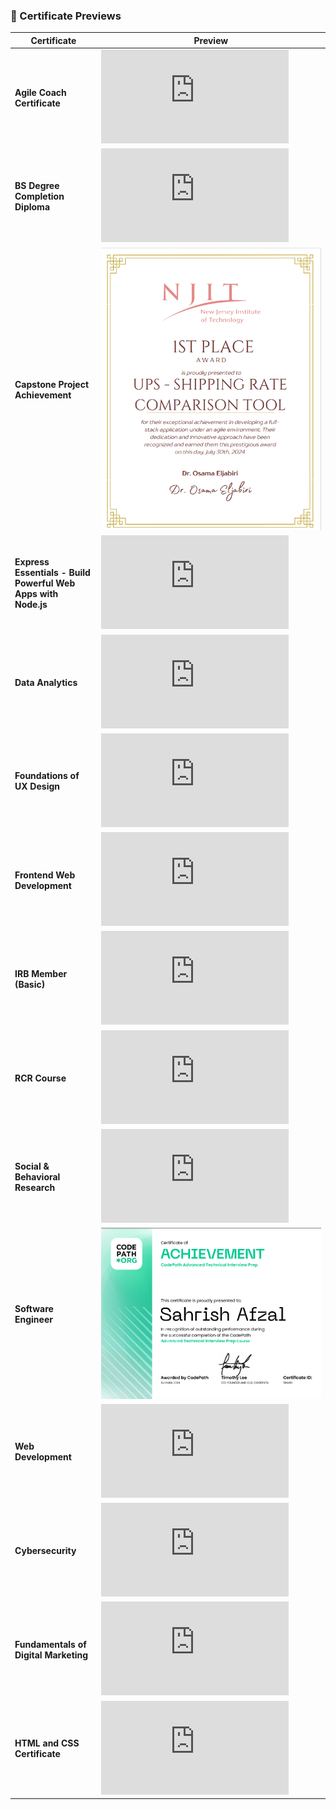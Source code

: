### 📌 Certificate Previews  

| Certificate | Preview |
|------------|---------|
| **Agile Coach Certificate** | ![Agile Coach Certificate](https://github.com/sahrishafzal/Certificate/raw/main/Agile%20Coach%20Certificate.pdf) |
| **BS Degree Completion Diploma** | ![BS Degree Completion Diploma](https://github.com/sahrishafzal/Certificate/raw/main/BS%20Degree%20Completion%20diploma.pdf) |
| **Capstone Project Achievement** | ![Capstone Project Achievement](https://github.com/sahrishafzal/Certificate/raw/main/Capstone%20Projeject%20Achievement.png) |
| **Express Essentials - Build Powerful Web Apps with Node.js** | ![Express Essentials](https://github.com/sahrishafzal/Certificate/raw/main/CertificateOfCompletion_Express%20Essentials%20Build%20Powerful%20Web%20Apps%20with%20Node.js%20.pdf) |
| **Data Analytics** | ![Data Analytics](https://github.com/sahrishafzal/Certificate/raw/main/Data%20Analytics.pdf) |
| **Foundations of UX Design** | ![Foundations of UX Design](https://github.com/sahrishafzal/Certificate/raw/main/Foundations%20of%20User%20Experience%20(UX)%20Design.pdf) |
| **Frontend Web Development** | ![Frontend Web Development](https://github.com/sahrishafzal/Certificate/raw/main/Frontend%20Web%20Development.pdf) |
| **IRB Member (Basic)** | ![IRB Member](https://github.com/sahrishafzal/Certificate/raw/main/IRB%20Member(basic).pdf) |
| **RCR Course** | ![RCR Course](https://github.com/sahrishafzal/Certificate/raw/main/RCR%20Coure.pdf) |
| **Social & Behavioral Research** | ![Social & Behavioral Research](https://github.com/sahrishafzal/Certificate/raw/main/Social%20&%20Behavioral%20Research.pdf) |
| **Software Engineer** | ![Software Engineer](https://github.com/sahrishafzal/Certificate/raw/main/Software%20Engineer.png) |
| **Web Development** | ![Web Development](https://github.com/sahrishafzal/Certificate/raw/main/Web%20Development.pdf) |
| **Cybersecurity** | ![Cybersecurity](https://github.com/sahrishafzal/Certificate/raw/main/cybersecurity.pdf) |
| **Fundamentals of Digital Marketing** | ![Fundamentals of Digital Marketing](https://github.com/sahrishafzal/Certificate/raw/main/fundamental%20of%20Digital%20Marketing.pdf) |
| **HTML and CSS Certificate** | ![HTML and CSS Certificate](https://github.com/sahrishafzal/Certificate/raw/main/html%20and%20css%20certificate.pdf) |
